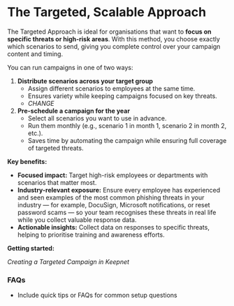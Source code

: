 # The Targeted, Scalable Approach

The Targeted Approach is ideal for organisations that want to **focus on specific threats or high-risk areas**. With this method, you choose exactly which scenarios to send, giving you complete control over your campaign content and timing.

You can run campaigns in one of two ways:

1. **Distribute scenarios across your target group**
   * Assign different scenarios to employees at the same time.
   * Ensures variety while keeping campaigns focused on key threats.
   * _CHANGE_
2. **Pre-schedule a campaign for the year**
   * Select all scenarios you want to use in advance.
   * Run them monthly (e.g., scenario 1 in month 1, scenario 2 in month 2, etc.).
   * Saves time by automating the campaign while ensuring full coverage of targeted threats.

**Key benefits:**

* **Focused impact:** Target high-risk employees or departments with scenarios that matter most.
* **Industry-relevant exposure:** Ensure every employee has experienced and seen examples of the most common phishing threats in your industry — for example, DocuSign, Microsoft notifications, or reset password scams — so your team recognises these threats in real life while you collect valuable response data.
* **Actionable insights:** Collect data on responses to specific threats, helping to prioritise training and awareness efforts.

**Getting started:**

_Creating a Targeted Campaign in Keepnet_



### FAQs

* Include quick tips or FAQs for common setup questions

